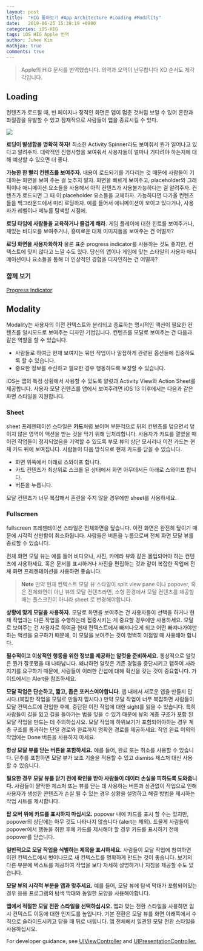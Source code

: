 ```yaml
---
layout: post
title:  "HIG 톺아보기 #App Architecture #Loading #Modality"
date:   2019-06-25 15:38:19 +0900
categories: iOS-HIG
tags: iOS HIG Apple 번역
author: Juhee Kim
mathjax: true
comments: true
---
```


> Apple의 HIG 문서를 번역했습니다. 의역과 오역이 난무합니다 XD 순서도 제각각입니다.

## Loading
컨텐츠가 로드될 때, 빈 페이지나 정적인 화면은 앱이 멈춘 것처럼 보일 수 있어 혼란과 좌절감을 유발할 수 있고 잠재적으로 사람들이 앱을 종료시킬 수 있다.

![](https://developer.apple.com/design/human-interface-guidelines/ios/images/loading_2x.png)

**로딩이 발생함을 명확히 하자!** 최소한 Activity Spinner라도 보여줘서 뭔가 일어나고 있다고 알려주자. 대략적인 진행사항을 보여줘서 사용자들이 얼마나 기다려야 하는지에 대해 예상할 수 있으면 더 좋다.

**가능한 한 빨리 컨텐츠를 보여주자.** 내용이 로드되기를 기다리는 것 때문에 사람들이 기대하는 화면을 보여 주는 걸 늦추지 말자. 화면을 빠르게 보여주고, placeholder와 그래픽이나 애니메이션 요소들을 사용해서 아직 컨텐츠가 사용불가능하다는 걸 알려주자. 컨텐츠가 로드되면 그 때 이 placeholder 요소들을 교체하자. 가능하다면 다가올 컨텐츠들을 백그라운드에서 미리 로딩하자. 예를 들어서 애니메이션이 보이고 있다거나, 사용자가 레벨이나 메뉴를 탐색할 시점에.

**로딩 타임에 사람들을 교육하거나 즐겁게 해라.** 게임 플레이에 대한 힌트를 보여주거나, 재밌는 비디오를 보여주거나, 흥미로운 대체 이미지들을 보여주는 건 어떨까?

**로딩 화면을 사용자화하자** 물론 표준 progress indicator를 사용하는 것도 좋지만, 컨텍스트에 맞지 않다고 느낄 수도 있다. 당신의 앱이나 게임에 맞는 스타일의 사용자 애니메이션이나 요소들을 통해 더 인상적인 경험을 디자인하는 건 어떨까?

### 함께 보기
[Progress Indicator]()

## Modality
Modality는 사용자의 이전 컨텍스트와 분리되고 종료하는 명시적인 액션이 필요한 컨텐츠를 일시모드로 보여주는 디자인 기법입니다. 컨텐츠를 모달로 보여주는 건 다음과 같은 역할을 할 수 있습니다.
- 사람들로 하여금 현재 보여지는 묶인 작업이나 밀접하게 관련된 옵션들에 집중하도록 할 수 있습니다.
- 중요한 정보를 수신하고 필요한 경우 행동하도록 보장할 수 있습니다.

iOS는 앱의 특정 상황에서 사용할 수 있도록 알럿과 Activity View와 Action Sheet를 제공합니다. 사용자 모달 컨텐츠를 앱에서 보여주려면 iOS 13 이후에서는 다음과 같은 화면 스타일을 지원합니다.

### Sheet
sheet 프레젠테이션 스타일은 **카드**처럼 보이며 부분적으로 뒤의 컨텐츠를 덮으면서 덮이지 않은 영역이 액션을 받는 것을 막기 위해 딤처리합니다. 사용자가 카드를 열였을 때 이전 작업들이 정지되었음을 기억할 수 있도록 부모 뷰의 상단 모서리나 이전 카드는 현재 카드 뒤에 보여집니다. 사람들이 다음 방식으로 현재 카드를 닫을 수 있습니다.
* 화면 위쪽에서 아래로 스와이프 합니다.
* 카드 컨텐츠가 최상위로 스크롤 된 상태에서 화면 아무데서든 아래로 스와이프 합니다.
* 버튼을 누릅니다.

모달 컨텐츠가 너무 복잡해서 혼란을 주지 않을 경우에만 sheet를 사용하세요.

### Fullscreen
fullscreen 프레젠테이션 스타일은 전체화면을 덮습니다. 이전 화면은 완전히 덮이기 때문에 시각적 산만함이 최소화됩니다. 사람들은 버튼을 누름으로써 전체 화면 모달 뷰를 종료할 수 있습니다.

전체 화면 모달 뷰는 예를 들어 비디오나, 사진, 카메라 뷰와 같은 몰입되어야 하는 컨텐츠에 사용하세요. 혹은 문서를 표시하거나 사진을 편집하는 것과 같이 복잡한 작업에 전체 화면 프레젠테이션을 사용하면 좋습니다.
> **Note**
> 만약 현재 컨텍스트 모달 뷰 스타일이 split view pane 이나 popover, 혹은 전체화면이 아닌 뷰의 모달 컨텐츠라면, 소형 환경에서 모달 컨텐츠를 제공할 때는 풀스크린이 아니라 sheet 로 변경해야합니다.

**상황에 맞게 모달을 사용하자.** 모달로 화면을 보여주는 건 사용자들이 선택을 하거나 현재 작업과는 다른 작업을 수행하는데 집중시키는 게 중요할 경우에만 사용하세요. 모달로 보여주는 건 사용자로 하여금 현재 컨텍스트에서 빠져나오게 되고 어떤 빠져나가야만하는 액션을 요구하기 때문에, 이 모달을 보여주는 것이 명백히 이점일 때 사용해야 합니다.

**필수적이고 이상적인 행동을 위한 정보를 제공하는 알럿을 준비하세요.** 통상적으로 알럿은 뭔가 잘못됐을 때 나타납니다. 왜냐하면 알럿은 기존 경험을 중단시키고 탭하여 사라지기를 요구하기 때문에, 사람들이 이러한 간섭에 대해 확신을 갖는 것이 중요합니다. 가이드에서는 Alert을 참조하세요.

**모달 작업은 단순하고, 짧고, 좁은 포커스여야합니다.** 앱 내에서 새로운 앱을 만들지 맙시다.(복잡한 작업을 모달로 만들지 맙시다.) 만약 모달 작업이 너무 복잡하면 사람들이 모달 컨텍스트에 진입한 후에, 중단된 이전 작업에 대한 sight를 잃을 수 있습니다. 특히 사람들이 길을 잃고 길을 돌아가는 법을 잊을 수 있기 때문에 뷰의 계층 구조가 포함 된 모달 작업을 만드는 데 주의하십시오. 모달 작업에 하위보기가 포함되어야하는 경우 계층 구조를 통과하는 단일 경로와 완료까지 명확한 경로를 제공하세요. 작업 완료 이외의 작업에는 Done 버튼을 사용하지 마세요.

**항상 모달 뷰를 닫는 버튼을 포함하세요.** 예를 들어, 완료 또는 취소를 사용할 수 있습니다. 단추를 포함하면 모달 뷰가 보조 기술을 적용할 수 있고 dismiss 제스처 대신 사용할 수 있습니다.

**필요한 경우 모달 뷰를 닫기 전에 확인을 받아 사람들이 데이터 손실을 피하도록 도와줍니다.** 사람들이 짤막한 제스처 또는 뷰를 닫는 데 사용하는 버튼과 상관없이 작업으로 인해 사용자가 생성한 콘텐츠가 손실 될 수 있는 경우 상황을 설명하고 해결 방법을 제시하는 작업 시트를 제시합니다.

**팝 오버 위에 카드를 표시하지 마십시오.** popover 내에 카드를 표시 할 수는 있지만, popover의 상단에는 아무 것도 나타나지 않습니다 (alert는 제외). 드물게 사람들이 popover에서 행동을 취한 후에 카드를 제시해야 할 경우 카드를 표시하기 전에 popover를 닫습니다.

**일반적으로 모달 작업을 식별하는 제목을 표시하세요.** 사람들이 모달 작업에 참여하면 이전 컨텍스트에서 벗어나므로 새 컨텍스트를 명확하게 만드는 것이 좋습니다. 보기의 다른 부분에 텍스트를 제공하여 작업을 보다 자세히 설명하거나 지침을 제공할 수도 있습니다.

**모달 뷰의 시각적 부분을 앱과 맞추세요.** 예를 들어, 모달 뷰에 탐색 막대가 포함되어있는 경우 응용 프로그램의 탐색 막대와 동일한 모양을 사용해야합니다.

**앱에서 적절한 모달 전환 스타일을 선택하십시오.** 앱과 맞는 전환 스타일을 사용하면 임시 컨텍스트 이동에 대한 인지도를 높입니다. 기본 전환은 모달 뷰를 화면 아래쪽에서 수직으로 슬라이드시키고 닫을 때 뒤로 내립니다. 앱 전체에서 일관된 모달 전환 스타일을 사용하십시오.

 For developer guidance, see [UIViewController](https://developer.apple.com/documentation/uikit/uiviewcontroller) and [UIPresentationController.](https://developer.apple.com/documentation/uikit/uipresentationcontroller)
